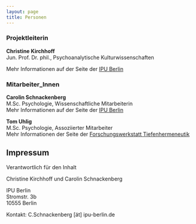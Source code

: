 ```yaml
---
layout: page
title: Personen
---
```

### **Projektleiterin**  
**Christine Kirchhoff**  
Jun. Prof. Dr. phil., Psychoanalytische Kulturwissenschaften

Mehr Informationen auf der Seite der [IPU Berlin](http://www.ipu-berlin.de/hochschule/wissenschaftler/profil/kirchhoff-christine.html)

### **Mitarbeiter_Innen**  
**Carolin Schnackenberg**  
M.Sc. Psychologie, Wissenschaftliche Mitarbeiterin  
Mehr Informationen auf der Seite der [IPU Berlin](http://www.ipu-berlin.de/hochschule/wissenschaftler/profil/schnackenberg-carolin.html)

**Tom Uhlig**  
M.Sc. Psychologie, Assoziierter Mitarbeiter  
Mehr Informationen der Seite der [Forschungswerkstatt Tiefenhermeneutik](http://www.tiefenhermeneutik.org/mitglieder/uhlig/)
  
  
  
## Impressum
Verantwortlich für den Inhalt

Christine Kirchhoff und Carolin Schnackenberg

IPU Berlin  
Stromstr. 3b  
10555 Berlin  

Kontakt: C.Schnackenberg [ät] ipu-berlin.de
